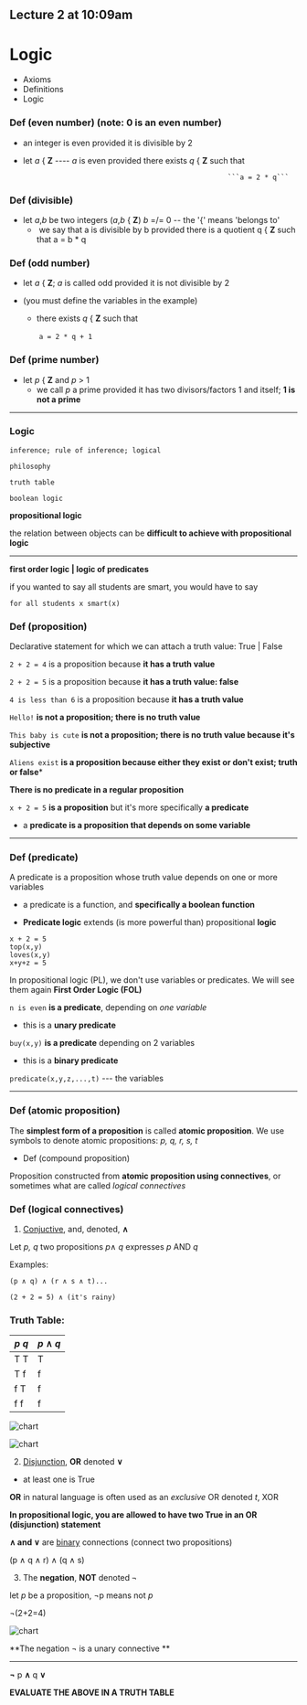 ## Lecture 2 at 10:09am

# Logic

- Axioms
- Definitions
- Logic

### Def (even number) (note: 0 is an even number)

- an integer is even provided it is divisible by 2

- let *a* { **Z**    ----  *a* is even provided there exists *q* { **Z** such that

   														```a = 2 * q```

### Def (divisible)

- let *a*,*b* be two integers (*a*,*b* { **Z**)  *b* =/= 0              -- the '{' means 'belongs to'
  - ​	we say that a is divisible by b provided there is a quotient q { **Z** such that a = b * q

### Def (odd number)

- let *a* { **Z**; *a* is called odd provided it is not divisible by 2

- (you must define the variables in the example) 

  - there exists *q* { **Z** such that

    ​							```a = 2 * q + 1```

### Def (prime number)

- let *p* { **Z** and *p* > 1
  - we call *p* a prime provided it has two divisors/factors 1 and itself; **1 is not a prime**

---

### Logic

```
inference; rule of inference; logical

philosophy

truth table

boolean logic
```

**propositional logic**

the relation between objects can be **difficult to achieve with propositional logic**

---

**first order logic | logic of predicates**

if you wanted to say all students are smart, you would have to say

```
for all students x smart(x)
```

### Def (proposition) 

Declarative statement for which we can attach a truth value: True | False

```2 + 2 = 4``` is a proposition because **it has a truth value**

```2 + 2 = 5``` is a proposition because **it has a truth value: false**

```4 is less than 6``` is a proposition because **it has a truth value**

```Hello!``` **is not a proposition; there is no truth value**

```This baby is cute``` **is not a proposition; there is no truth value because it's subjective**

```Aliens exist``` **is a proposition because either they exist or don't exist; truth or  false***

**There is no predicate in a regular proposition**

```x + 2 = 5``` **is a proposition** but it's more specifically **a predicate**

- a **predicate is a proposition that depends on some variable**

---

### Def (predicate)

A predicate is a proposition whose truth value depends on one or more variables

- a predicate is a function, and **specifically a boolean function**

- **Predicate logic** extends (is more powerful than) propositional **logic**

  

```
x + 2 = 5
top(x,y)
loves(x,y)
x+y+z = 5
```

In propositional logic (PL), we don't use variables or predicates. We will see them again **First Order Logic (FOL)**

`n is even` **is a predicate**, depending on *one variable*

- this is a **unary predicate**

`buy(x,y)` **is a predicate** depending on 2 variables

- this is a **binary predicate**

`predicate(x,y,z,...,t)` --- the variables

---

### Def (atomic proposition)

The **simplest form of a proposition** is called **atomic proposition**. We use symbols to denote atomic propositions: *p, q, r, s, t*

- Def (compound proposition)

Proposition constructed from **atomic proposition using connectives**, or sometimes what are called *logical connectives*

### Def (logical connectives)

1. <u>Conjuctive</u>, and, denoted, **∧**

Let *p, q* two propositions *p*∧ *q* expresses *p* AND *q*

Examples:

```
(p ∧ q) ∧ (r ∧ s ∧ t)...

(2 + 2 = 5) ∧ (it's rainy)
```

### Truth Table:

| *p* *q* | *p* ∧ *q* |
| ------- | --------- |
| T T     | T         |
| T f     | f         |
| f T     | f         |
| f f     | f         |



![chart](Lect2-img/chart.png)

![chart](Lect2-img/chart2.png)

2. <u>Disjunction</u>, **OR** denoted **∨**

- at least one is True

**OR** in natural language is often used as an *exclusive* OR denoted *t*, XOR

**In propositional logic, you are allowed to have two True in an OR (disjunction) statement**

**∧ and ∨** are <u>binary</u> connections (connect two propositions)

(p ∧ q ∧ r) ∧ (q ∧ s)



3. The **negation**, **NOT** denoted `¬`

let *p* be a proposition, ¬p means not *p*

¬(2+2=4)

![chart](Lect2-img/chart3.png)

**The negation ¬ is a unary connective **

---

**¬** p **∧** q **∨**

**EVALUATE THE ABOVE IN A TRUTH TABLE**

